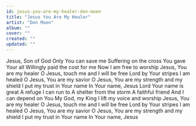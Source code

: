 ```yaml
---
id: jesus-you-are-my-healer-don-moen
title: "Jesus You Are My Healer"
artist: "Don Moen"
album: ""
cover: ""
created: ""
updated: ""
---
```


Jesus, Son of God
Only You can save me
Suffering on the cross
You gave Your all
Willingly paid the cost for me
Now I am free to worship
Jesus, You are my healer
O Jesus, touch me and I will be free
Lord by Your stripes I am healed
O Jesus, You are my savior
O Jesus, You are my strength and my shield
I put my trust in Your name
In Your name, Jesus
Lord Your name is great
A refuge I can run to
A shelter from the storm
A faithful friend
And I can depend on You
My God, my King
I lift my voice and worship
Jesus, You are my healer
O Jesus, touch me and I will be free
Lord by Your stripes I am healed
O Jesus, You are my savior
O Jesus, You are my strength and my shield
I put my trust in Your name
In Your name, Jesus
